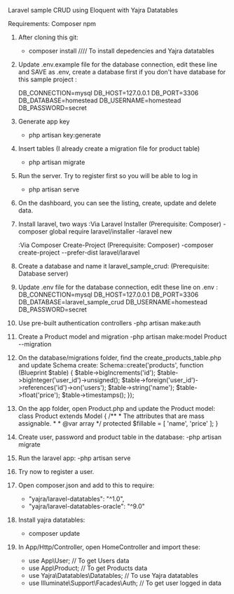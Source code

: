 Laravel sample CRUD using Eloquent with Yajra Datatables

Requirements:
Composer
npm

1. After cloning this git:
    - composer install     //// To install depedencies and Yajra datatables

2. Update .env.example file for the database connection, edit these line and SAVE as .env,
    create a database first if you don't have database for this sample project :

    DB_CONNECTION=mysql
    DB_HOST=127.0.0.1
    DB_PORT=3306
    DB_DATABASE=homestead
    DB_USERNAME=homestead
    DB_PASSWORD=secret

3. Generate app key
    - php artisan key:generate

4. Insert tables (I already create a migration file for product table)
    - php artisan migrate

5. Run the server. Try to register first so you will be able to log in
    - php artisan serve

6. On the dashboard, you can see the listing, create, update and delete data.


1. Install laravel, two ways
    :Via Laravel Installer (Prerequisite: Composer)
        -composer global require laravel/installer
        -laravel new <app name>

    :Via Composer Create-Project (Prerequisite: Composer)
        -composer create-project --prefer-dist laravel/laravel <app name>

3. Create a database and name it laravel_sample_crud: (Prerequisite: Database server)

3. Update .env file for the database connection, edit these line on .env :
    DB_CONNECTION=mysql
    DB_HOST=127.0.0.1
    DB_PORT=3306
    DB_DATABASE=laravel_sample_crud
    DB_USERNAME=homestead
    DB_PASSWORD=secret

4. Use pre-built authentication controllers
    -php artisan make:auth

5. Create a Product model and migration
    -php artisan make:model Product --migration

6. On the database/migrations folder, find the create_products_table.php and update Schema create:
    Schema::create('products', function (Blueprint $table) {
        $table->bigIncrements('id');
        $table->bigInteger('user_id')->unsigned();
        $table->foreign('user_id')->references('id')->on('users');
        $table->string('name');
        $table->float('price');
        $table->timestamps();
    });

7. On the app folder, open Product.php and update the Product model:
    class Product extends Model
    {
        /**
        * The attributes that are mass assignable.
        *
        * @var array
        */
        protected $fillable = [
            'name', 'price'
        ];
    }

8. Create user, password and product table in the database:
    -php artisan migrate

9. Run the laravel app:
    -php artisan serve

10. Try now to register a user.

11. Open composer.json and add to this to require:
    - "yajra/laravel-datatables": "^1.0",
    - "yajra/laravel-datatables-oracle": "^9.0"

12. Install yajra datatables:
    - composer update

13. In App/Http/Controller, open HomeController and import these:
    - use App\User;                           // To get Users data
    - use App\Product;                        // To get Products data
    - use Yajra\Datatables\Datatables;        // To use Yajra datatables
    - use Illuminate\Support\Facades\Auth;    // To get user logged in data
